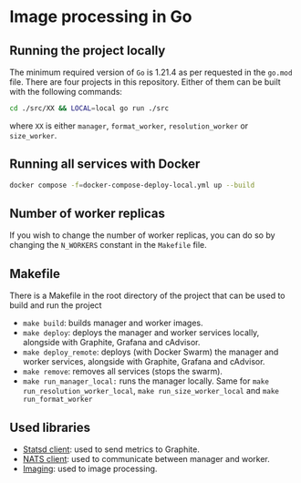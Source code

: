 # Image processing in Go

## Running the project locally

The minimum required version of `Go` is 1.21.4 as per requested in the `go.mod` file.
There are four projects in this repository. Either of them can be built with the following commands:

```bash
cd ./src/XX && LOCAL=local go run ./src
```
where `XX` is either `manager`, `format_worker`, `resolution_worker` or `size_worker`.


## Running all services with Docker

```bash
docker compose -f=docker-compose-deploy-local.yml up --build
```

## Number of worker replicas

If you wish to change the number of worker replicas, you can do so by changing the `N_WORKERS` constant in the `Makefile` file.

## Makefile

There is a Makefile in the root directory of the project that can be used to build and run the project

- `make build`: builds manager and worker images.
- `make deploy`: deploys the manager and worker services locally, alongside with Graphite, Grafana and cAdvisor.
- `make deploy_remote`: deploys (with Docker Swarm) the manager and worker services, alongside with Graphite, Grafana and cAdvisor.
- `make remove`: removes all services (stops the swarm).
- `make run_manager_local:` runs the manager locally. Same for `make run_resolution_worker_local`, `make run_size_worker_local` and `make run_format_worker`

## Used libraries

- [Statsd client](https://github.com/cactus/go-statsd-client): used to send metrics to Graphite.
- [NATS client](https://github.com/nats-io/nats.go): used to communicate between manager and worker.
- [Imaging](https://github.com/disintegration/imaging): used to image processing.